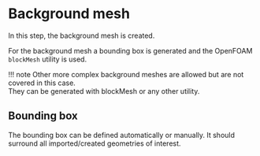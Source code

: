 # Background mesh

In this step, the background mesh is created.

For the  background mesh a bounding box is generated and the OpenFOAM `blockMesh` 
utility is used.

!!! note
    Other more complex background meshes are allowed but are not
    covered in this case.   
    They can be generated with blockMesh or any other utility.

## Bounding box

The bounding box can be defined automatically or manually. 
It should surround all imported/created geometries of interest.
